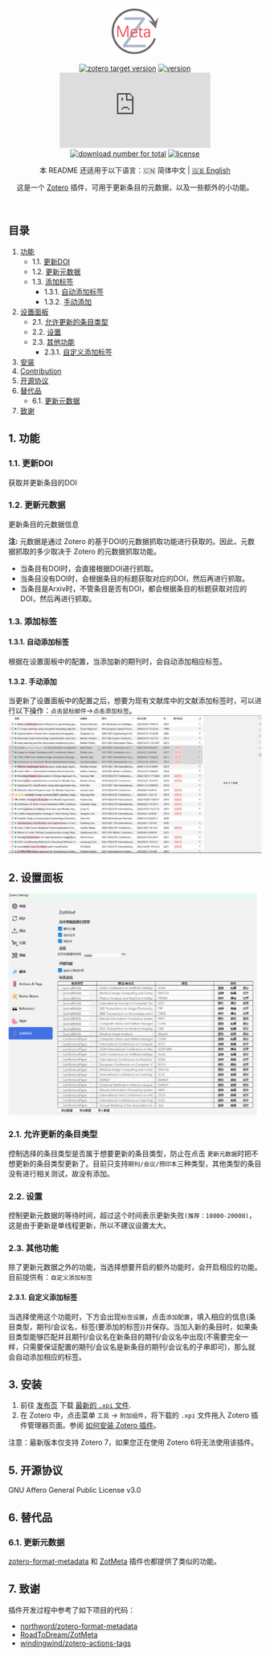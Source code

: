 <div align="center">

![Linter for Zotero](./96.png)

[![zotero target version](https://img.shields.io/badge/Zotero-7.0.*-green?&logo=zotero&logoColor=CC2936)](https://www.zotero.org)
[![version](https://img.shields.io/github/v/release/dklsgui/zotMod)](https://github.com/dklsgui/zotMod/releases/)
[![download number](https://img.shields.io/github/downloads/dklsgui/zotMod/latest/zotMod.xpi)](https://github.com/dklsgui/zotMod/releases/)  
[![download number for total](https://img.shields.io/github/downloads/dklsgui/zotMod/total)](https://github.com/dklsgui/zotMod/releases/)
[![license](https://img.shields.io/github/license/dklsgui/zotMod)](https://github.com/dklsgui/zotMod/blob/main/LICENSE)

本 README 还适用于以下语言：:cn: 简体中文 | [:gb: English](../README.md)

这是一个 [Zotero](https://www.zotero.org/) 插件，可用于更新条目的元数据，以及一些额外的小功能。

</div></br>

## 目录

1. [功能](#)
	* 1.1. [更新DOI](#DOI)
	* 1.2. [更新元数据](#-1)
	* 1.3. [添加标签](#-1)
		* 1.3.1. [自动添加标签](#-1)
		* 1.3.2. [手动添加](#-1)
2. [设置面板](#-1)
	* 2.1. [允许更新的条目类型](#-1)
	* 2.2. [设置](#-1)
	* 2.3. [其他功能](#-1)
		* 2.3.1. [自定义添加标签](#-1)
3. [安装](#-1)
4. [Contribution](#Contribution)
5. [开源协议](#-1)
6. [替代品](#-1)
	* 6.1. [更新元数据](#-1)
7. [致谢](#-1)

##  1. <a name=''></a>功能

###  1.1. <a name='DOI'></a>更新DOI
获取并更新条目的DOI

###  1.2. <a name='-1'></a>更新元数据
更新条目的元数据信息

**注:** 元数据是通过 Zotero 的基于DOI的元数据抓取功能进行获取的。因此，元数据抓取的多少取决于 Zotero 的元数据抓取功能。
- 当条目有DOI时，会直接根据DOI进行抓取。
- 当条目没有DOI时，会根据条目的标题获取对应的DOI，然后再进行抓取。
- 当条目是Arxiv时，不管条目是否有DOI，都会根据条目的标题获取对应的DOI，然后再进行抓取。
###  1.3. <a name='-1'></a>添加标签
####  1.3.1. <a name='-1'></a>自动添加标签
根据在设置面板中的配置，当添加新的期刊时，会自动添加相应标签。
####  1.3.2. <a name='-1'></a>手动添加
当更新了设置面板中的配置之后，想要为现有文献库中的文献添加标签时，可以进行以下操作：`点击鼠标邮件`->`点击添加标签`。
![add tag](./zh_add_tag.gif)

##  2. <a name='-1'></a>设置面板
![preference](./zh_preference.png)
###  2.1. <a name='-1'></a>允许更新的条目类型
控制选择的条目类型是否属于想要更新的条目类型，防止在点击 `更新元数据`时把不想更新的条目类型更新了。目前只支持`期刊/会议/预印本`三种类型，其他类型的条目没有进行相关测试，故没有添加。
###  2.2. <a name='-1'></a>设置
控制更新元数据的等待时间，超过这个时间表示更新失败`(推荐：10000-20000)`，这是由于更新是单线程更新，所以不建议设置太大。
###  2.3. <a name='-1'></a>其他功能
除了更新元数据之外的功能，当选择想要开启的额外功能时，会开启相应的功能。目前提供有：`自定义添加标签`


####  2.3.1. <a name='-1'></a>自定义添加标签
当选择使用这个功能时，下方会出现`标签设置`，点击`添加配置`，填入相应的信息(条目类型，期刊/会议名，标签(要添加的标签))并保存。当加入新的条目时，如果条目类型能够匹配并且期刊/会议名在新条目的期刊/会议名中出现(不需要完全一样，只需要保证配置的期刊/会议名是新条目的期刊/会议名的子串即可)，那么就会自动添加相应的标签。
##  3. <a name='-1'></a>安装

1. 前往 [发布页](https://github.com/dklsgui/zotMod/releases/) 下载 [最新的 `.xpi` 文件](https://github.com/dklsgui/zotMod/releases/latest/download/zotMod.xpi).
   <!-- - 如果你无法顺利的访问 GitHub，可以前往以下几个镜像站下载本插件。
     - [GitHub Proxy](https://ghproxy.com/?q=https://github.com/dklsgui/zotMod/releases/latest/download/zotMod.xpi)
     - [Zotero 插件镜像下载 - Zotero 中文社区](https://plugins.zotero-chinese.com/)
   - 如果你使用 FireFox ，请在 XPI 文件的链接上右击，选择“另存为...”。 -->
2. 在 Zotero 中，点击菜单 `工具` -> `附加组件`，将下载的 `.xpi` 文件拖入 Zotero 插件管理器页面。参阅 [如何安装 Zotero 插件](https://zotero-chinese.com/user-guide/plugins/about-plugin.html)。

注意：最新版本仅支持 Zotero 7，如果您正在使用 Zotero 6将无法使用该插件。

<!-- ## Todo

参阅 [Project #1](https://github.com/users/northword/projects/1)。 -->
<!-- 
##  4. <a name='Contribution'></a>Contribution

参阅 [贡献指南](./CONTRIBUTING.md). -->

##  5. <a name='-1'></a>开源协议

GNU Affero General Public License v3.0

##  6. <a name='-1'></a>替代品

###  6.1. <a name='-1'></a>更新元数据
[zotero-format-metadata](https://github.com/northword/zotero-format-metadata) 和 [ZotMeta](https://github.com/RoadToDream/ZotMeta) 插件也都提供了类似的功能。


##  7. <a name='-1'></a>致谢

插件开发过程中参考了如下项目的代码：

- [northword/zotero-format-metadata](https://github.com/northword/zotero-format-metadata)
- [RoadToDream/ZotMeta](https://github.com/RoadToDream/ZotMeta)
- [windingwind/zotero-actions-tags](https://github.com/windingwind/zotero-actions-tags)
